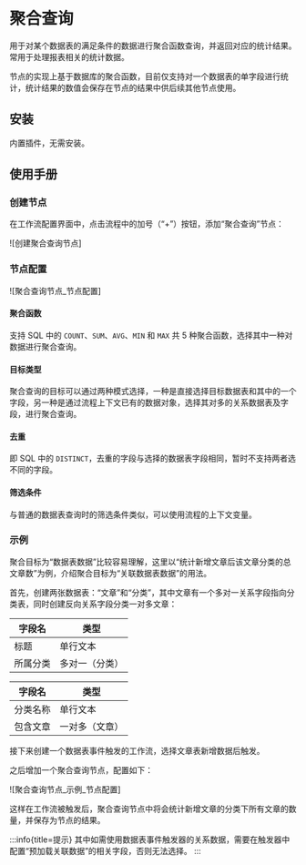 # 聚合查询

用于对某个数据表的满足条件的数据进行聚合函数查询，并返回对应的统计结果。常用于处理报表相关的统计数据。

节点的实现上基于数据库的聚合函数，目前仅支持对一个数据表的单字段进行统计，统计结果的数值会保存在节点的结果中供后续其他节点使用。

## 安装

内置插件，无需安装。

## 使用手册

### 创建节点

在工作流配置界面中，点击流程中的加号（“+”）按钮，添加“聚合查询”节点：

![创建聚合查询节点]

### 节点配置

![聚合查询节点_节点配置]

#### 聚合函数

支持 SQL 中的 `COUNT`、`SUM`、`AVG`、`MIN` 和 `MAX` 共 5 种聚合函数，选择其中一种对数据进行聚合查询。

#### 目标类型

聚合查询的目标可以通过两种模式选择，一种是直接选择目标数据表和其中的一个字段，另一种是通过流程上下文已有的数据对象，选择其对多的关系数据表及字段，进行聚合查询。

#### 去重

即 SQL 中的 `DISTINCT`，去重的字段与选择的数据表字段相同，暂时不支持两者选不同的字段。

#### 筛选条件

与普通的数据表查询时的筛选条件类似，可以使用流程的上下文变量。

### 示例

聚合目标为“数据表数据”比较容易理解，这里以“统计新增文章后该文章分类的总文章数”为例，介绍聚合目标为“关联数据表数据”的用法。

首先，创建两张数据表：“文章”和“分类”，其中文章有一个多对一关系字段指向分类表，同时创建反向关系字段分类一对多文章：

| 字段名   | 类型           |
| -------- | -------------- |
| 标题     | 单行文本       |
| 所属分类 | 多对一（分类） |

| 字段名   | 类型           |
| -------- | -------------- |
| 分类名称 | 单行文本       |
| 包含文章 | 一对多（文章） |

接下来创建一个数据表事件触发的工作流，选择文章表新增数据后触发。

之后增加一个聚合查询节点，配置如下：

![聚合查询节点_示例_节点配置]

这样在工作流被触发后，聚合查询节点中将会统计新增文章的分类下所有文章的数量，并保存为节点的结果。

:::info{title=提示}
其中如需使用数据表事件触发器的关系数据，需要在触发器中配置“预加载关联数据”的相关字段，否则无法选择。
:::